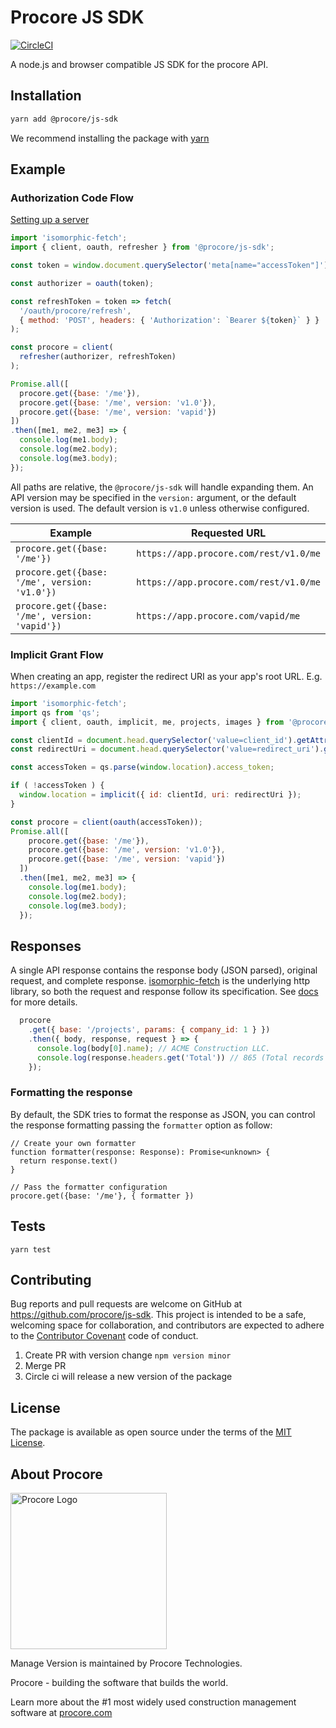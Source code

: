 # Procore JS SDK

[![CircleCI](https://circleci.com/gh/procore/js-sdk.svg?style=svg&circle-token=b24f4748ba5d14817088d02a0e14d376e1461c60)](https://circleci.com/gh/procore/js-sdk)

A node.js and browser compatible JS SDK for the procore API.

## Installation
```bash
yarn add @procore/js-sdk
```
We recommend installing the package with [yarn](http://yarnpkg.com)

## Example

### Authorization Code Flow

[Setting up a server](/guides/setup.md)

```javascript
import 'isomorphic-fetch';
import { client, oauth, refresher } from '@procore/js-sdk';

const token = window.document.querySelector('meta[name="accessToken"]').getAttribute('content');

const authorizer = oauth(token);

const refreshToken = token => fetch(
  '/oauth/procore/refresh',
  { method: 'POST', headers: { 'Authorization': `Bearer ${token}` } }
);

const procore = client(
  refresher(authorizer, refreshToken)
);

Promise.all([
  procore.get({base: '/me'}),
  procore.get({base: '/me', version: 'v1.0'}),
  procore.get({base: '/me', version: 'vapid'})
])
.then([me1, me2, me3] => {
  console.log(me1.body);
  console.log(me2.body);
  console.log(me3.body);
});
```

All paths are relative, the `@procore/js-sdk` will handle expanding them. An API version may
be specified in the `version:` argument, or the default version is used. The
default version is `v1.0` unless otherwise configured.

| Example | Requested URL |
| --- | --- |
| `procore.get({base: '/me'})` | `https://app.procore.com/rest/v1.0/me` |
| `procore.get({base: '/me', version: 'v1.0'})` | `https://app.procore.com/rest/v1.0/me` |
| `procore.get({base: '/me', version: 'vapid'})` | `https://app.procore.com/vapid/me` |


### Implicit Grant Flow
When creating an app, register the redirect URI as your app's root URL. E.g. `https://example.com`

```javascript
import 'isomorphic-fetch';
import qs from 'qs';
import { client, oauth, implicit, me, projects, images } from '@procore/js-sdk';

const clientId = document.head.querySelector('value=client_id').getAttribute('content');
const redirectUri = document.head.querySelector('value=redirect_uri').getAttribute('content');

const accessToken = qs.parse(window.location).access_token;

if ( !accessToken ) {
  window.location = implicit({ id: clientId, uri: redirectUri });
}

const procore = client(oauth(accessToken));
Promise.all([
    procore.get({base: '/me'}),
    procore.get({base: '/me', version: 'v1.0'}),
    procore.get({base: '/me', version: 'vapid'})
  ])
  .then([me1, me2, me3] => {
    console.log(me1.body);
    console.log(me2.body);
    console.log(me3.body);
  });
```

## Responses
A single API response contains the response body (JSON parsed), original request, and complete response.
[isomorphic-fetch](https://github.com/matthew-andrews/isomorphic-fetch) is the underlying http library, so both the request and response follow its specification. See [docs](https://github.github.io/fetch/) for more details.

```javascript
  procore
    .get({ base: '/projects', params: { company_id: 1 } })
    .then({ body, response, request } => {
      console.log(body[0].name); // ACME Construction LLC.
      console.log(response.headers.get('Total')) // 865 (Total records for the resource)
    });
```

### Formatting the response

By default, the SDK tries to format the response as JSON, you can control the
response formatting passing the `formatter` option as follow:

```tsx
// Create your own formatter
function formatter(response: Response): Promise<unknown> {
  return response.text()
}

// Pass the formatter configuration
procore.get({base: '/me'}, { formatter })
```

## Tests
```
yarn test
```

## Contributing

Bug reports and pull requests are welcome on GitHub at https://github.com/procore/js-sdk. This project is
intended to be a safe, welcoming space for collaboration, and contributors are expected to adhere to the
[Contributor Covenant](http://contributor-covenant.org) code of conduct.

1. Create PR with version change `npm version minor`
2. Merge PR
3. Circle ci will release a new version of the package

## License

The package is available as open source under the terms of the [MIT License](http://opensource.org/licenses/MIT).

## About Procore

<img
  src="https://www.procore.com/images/procore_logo.png"
  alt="Procore Logo"
  width="250px"
/>

Manage Version is maintained by Procore Technologies.

Procore - building the software that builds the world.

Learn more about the #1 most widely used construction management software at [procore.com](https://www.procore.com/)
